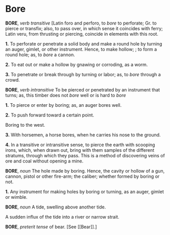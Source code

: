 # Bore

**BORE**, _verb transitive_ \[Latin foro and perforo, to _bore_ to perforate; Gr. to pierce or transfix; also, to pass over, in which sense it coincides with ferry; Latin veru, from thrusting or piercing, coincide in elements with this root.

**1.** To perforate or penetrate a solid body and make a round hole by turning an auger, gimlet, or other instrument. Hence, to make hollow; ; to form a round hole; as, to _bore_ a cannon.

**2.** To eat out or make a hollow by gnawing or corroding, as a worm.

**3.** To penetrate or break through by turning or labor; as, to _bore_ through a crowd.

**BORE**, _verb intransitive_ To be pierced or penetrated by an instrument that turns; as, this timber does not _bore_ well or is hard to _bore_

**1.** To pierce or enter by boring; as, an auger bores well.

**2.** To push forward toward a certain point.

Boring to the west.

**3.** With horsemen, a horse bores, when he carries his nose to the ground.

**4.** In a transitive or intransitive sense, to pierce the earth with scooping irons, which, when drawn out, bring with them samples of the different stratums, through which they pass. This is a method of discovering veins of ore and coal without opening a mine.

**BORE**, _noun_ The hole made by boring. Hence, the cavity or hollow of a gun, cannon, pistol or other fire-arm; the caliber; whether formed by boring or not.

**1.** Any instrument for making holes by boring or turning, as an auger, gimlet or wimble.

**BORE**, _noun_ A tide, swelling above another tide.

A sudden influx of the tide into a river or narrow strait.

**BORE**, _preterit tense_ of bear. \[See [[Bear]].\]